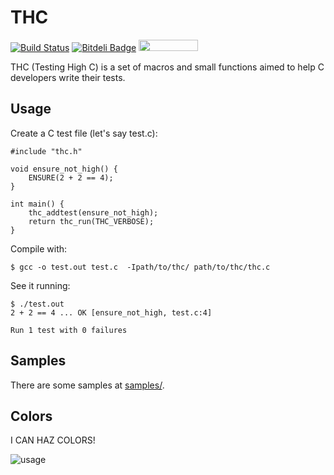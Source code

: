 THC
===

[![Build Status](https://travis-ci.org/hltbra/thc.png)](https://travis-ci.org/hltbra/thc)
[![Bitdeli Badge](https://d2weczhvl823v0.cloudfront.net/hltbra/thc/trend.png)](https://bitdeli.com/free "Bitdeli Badge")
<img src="http://instanc.es/bin/hltbra/thc.png" width="95" height="18" />

THC (Testing High C) is a set of macros and small functions aimed
to help C developers write their tests.


Usage
-----

Create a C test file (let's say test.c):

	#include "thc.h"

	void ensure_not_high() {
	    ENSURE(2 + 2 == 4);
	}

	int main() {
	    thc_addtest(ensure_not_high);
	    return thc_run(THC_VERBOSE);
	}

Compile with:

	$ gcc -o test.out test.c  -Ipath/to/thc/ path/to/thc/thc.c

See it running:

	$ ./test.out
	2 + 2 == 4 ... OK [ensure_not_high, test.c:4]

	Run 1 test with 0 failures


Samples
-------

There are some samples at [samples/](https://github.com/hltbra/thc/tree/master/samples).



Colors
------

I CAN HAZ COLORS!

![usage](http://cloud.github.com/downloads/hltbra/thc/thc_usage.png)



